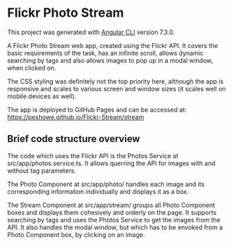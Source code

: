 # Flickr Photo Stream

This project was generated with [Angular CLI](https://github.com/angular/angular-cli) version 7.3.0.

A Flickr Photo Stream web app, created using the Flickr API.
It covers the basic requirements of the task, has an infinite scroll, allows dynamic searching by tags and also allows images to pop up in a modal window, when clicked on.

The CSS styling was definitely not the top priority here, although the app is responsive and scales to various screen and window sizes (it scales well on mobile devices as well).

The app is deployed to GitHub Pages and can be accessed at: https://peshowe.github.io/Flickr-Stream/stream

## Brief code structure overview 

The code which uses the Flickr API is the Photos Service at src/app/photos.service.ts. It allows querring the API for images with and without tag parameters. 

The Photo Component at src/app/photo/ handles each image and its corresponding information individually and displays it as a box.

The Stream Component at src/app/stream/ groups all Photo Component boxes and displays them cohesively and orderly on the page. It supports searching by tags and uses the Photos Service to get the images from the API. It also handles the modal window, but which has to be envoked from a Photo Component box, by clicking on an image.   

